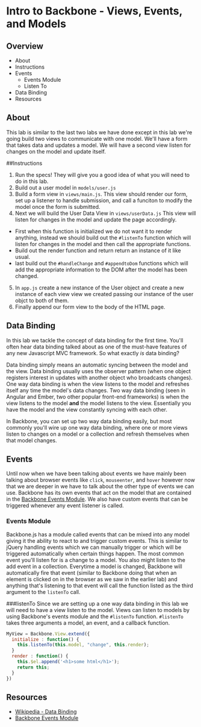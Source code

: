 # Intro to Backbone - Views, Events, and Models

## Overview
* About
* Instructions
* Events
	* Events Module
	* Listen To
* Data Binding
* Resources

## About
This lab is similar to the last two labs we have done except in this lab we're going build two views to communicate with one model. We'll have a form that takes data and updates a model. We will have a second view listen for changes on the model and update itself.

##Instructions

1. Run the specs! They will give you a good idea of what you will need to do in this lab.
2. Build out a user model in `models/user.js`
3. Build a form view in `views/main.js`. This view should render our form, set up a listener to handle submission, and call a funciton to modify the model once the form is submitted. 
4. Next we will build the User Data View in `views/userData.js` This view will listen for changes in the model and update the page accordingly.
  * First when this function is initialized we do not want it to render anything, instead we should build out the `#listenTo` function which will listen for changes in the model and then call the appropriate functions.
  * Build out the render function and return return an instance of it like usual. 
  * last build out the `#handleChange` and `#appendtoDom` functions which will add the appropriate information to the DOM after the model has been changed.
5. In `app.js` create a new instance of the User object and create a new instance of each view view we created passing our instance of the user objct to both of them. 
6. Finally append our form view to the body of the HTML page. 

## Data Binding
In this lab we tackle the concept of data binding for the first time. You'll often hear data binding talked about as one of the must-have features of any new Javascript MVC framework. So what exactly *is* data binding?

Data binding simply means an automatic syncing between the model and the view. Data binding usually uses the observer pattern (when one object registers interest in updates with another object who broadcasts changes). One way data binding is when the view listens to the model and refreshes itself any time the model's data changes. Two way data binding (seen in Angular and Ember, two other popular front-end frameworks) is when the view listens to the model __and__ the model listens to the view.  Essentially you have the model and the view constantly syncing with each other.

In Backbone, you can set up two way data binding easily, but most commonly you'll wire up one way data binding, where one or more views listen to changes on a model or a collection and refresh themselves when that model changes.

## Events
Until now when we have been talking about events we have mainly been talking about browser events like `click`, `mouseenter`, and `hover` however now that we are deeper in we have to talk about the other type of events we can use. Backbone has its own events that act on the model that are contained in the [Backbone Events Module](http://backbonejs.org/#Events). We also have custom events that can be triggered whenever any event listener is called. 

### Events Module
Backbone.js has a module called events that can be mixed into any model giving it the ability to react to and trigger custom events. This is similar to jQuery handling events which we can manually trigger or which will be triggered automatically when certain things happen. The most common event you'll listen for is a change to a model. You also might listen to the add event in a collection. Everytime a model is changed, Backbone will automatically fire that event (similar to Backbone doing that when an element is clicked on in the browser as we saw in the earlier lab) and anything that's listening to that event will call the function listed as the third argument to the `listenTo` call.

###listenTo
Since we are setting up a one way data binding in this lab we will need to have a view listen to the model. Views can listen to models by using Backbone's events module and the `#listenTo` function. `#listenTo` takes three arguments a model, an event, and a callback function. 

```javascript
MyView = Backbone.View.extend({
  initialize : function() {
    this.listenTo(this.model, "change", this.render);
  }
  render : function() {
    this.$el.append('<h1>some html</h1>');
    return this;
  }
})
```


## Resources
* [Wikipedia - Data Binding](https://en.wikipedia.org/wiki/Data_binding)
* [Backbone Events Module](http://backbonejs.org/#Events)
